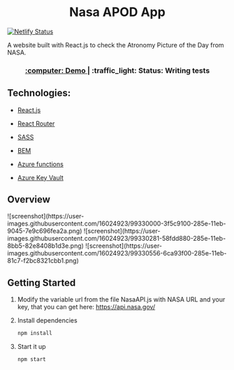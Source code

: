 <h1 align="center"> Nasa APOD App</h1>

[![Netlify Status](https://api.netlify.com/api/v1/badges/e0b48c89-05f3-4136-87f7-20e07e8d999b/deploy-status)](https://app.netlify.com/sites/day-apod/deploys)

A website built with React.js to check the Atronomy Picture of the Day from NASA.

<div align="center">
  <h3>
    <a href="https://day-apod.netlify.app/">
      :computer: Demo
    </a>
    <span>|</span>
    :traffic_light: Status: Writing tests 
  </h3>
</div>

<h2> Technologies:</h2>

- [React.js](https://reactjs.org/)

- [React Router](https://reactrouter.com/)

- [SASS](https://sass-lang.com/)

- [BEM](http://getbem.com/)

- [Azure functions](https://azure.microsoft.com/en-us/services/functions/)

- [Azure Key Vault](https://azure.microsoft.com/en-us/services/key-vault/)

<h2> Overview </h2>
![screenshot](https://user-images.githubusercontent.com/16024923/99330000-3f5c9100-285e-11eb-9045-7e9c696fea2a.png)
![screenshot](https://user-images.githubusercontent.com/16024923/99330281-58fdd880-285e-11eb-8bb5-82e8408b1d3e.png)
![screenshot](https://user-images.githubusercontent.com/16024923/99330556-6ca93f00-285e-11eb-81c7-f2bc8321cbb1.png)

<h2> Getting Started</h2>

1. Modify the variable url from the file NasaAPI.js with NASA URL and your key, that you can get here: https://api.nasa.gov/

2. Install dependencies

   ```bash
   npm install
   ```

3. Start it up

   ```bash
   npm start
   ```
